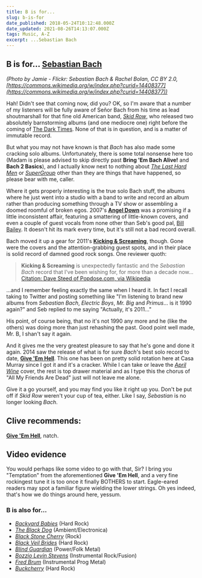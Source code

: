 ```yaml
---
title: B is for...
slug: b-is-for
date_published: 2018-05-24T10:12:48.000Z
date_updated: 2021-08-26T14:13:07.000Z
tags: Music, A-Z
excerpt: ...Sebastian Bach
---
```


## B is for… [Sebastian Bach](http://www.sebastianbach.com/)

*(Photo by Jamie - Flickr: Sebastian Bach & Rachel Bolan, CC BY 2.0, [https://commons.wikimedia.org/w/index.php?curid=14408377](https://commons.wikimedia.org/w/index.php?curid=14408377))*

Hah! Didn't see that coming now, did you? OK, so I'm aware that a number of my listeners will be fully aware of Señor Bach from his time as lead shoutmarshall for that fine old American band, [*Skid Row*](https://en.wikipedia.org/wiki/Skid_Row_(American_band)), who released two absolutely barnstorming albums (and one mediocre one) right before the coming of [The Dark Times](__GHOST_URL__/the-dark-times). None of that is in question, and is a matter of immutable record.

But what you may not have known is that *Bach* has also made some cracking solo albums. Unfortunately, there is some total nonsense here too (Madam is please advised to skip directly past **Bring 'Em Bach Alive!** and **Bach 2 Basics**), and I actually know next to nothing about [*The Last Hard Men*](https://en.wikipedia.org/wiki/The_Last_Hard_Men_(band)) or [*SuperGroup*](https://en.wikipedia.org/wiki/Supergroup_(TV_series)) other than they are things that have happened, so please bear with me, caller.

Where it gets properly interesting is the true solo Bach stuff, the albums where he just went into a studio with a band to write and record an album rather than producing something through a TV show or assembling a doomed roomful of broken egos. 2007's [**Angel Down**](https://en.wikipedia.org/wiki/Angel_Down) was a promising if a little inconsistent affair, featuring a smattering of little-known covers, and even a couple of guest vocals from none other than Seb's good pal, [Bill Bailey](https://en.wikipedia.org/wiki/Axl_Rose). It doesn't hit its mark every time, but it's still not a bad record overall.

Bach moved it up a gear for 2011's [**Kicking & Screaming**](https://en.wikipedia.org/wiki/Kicking_%26_Screaming_(Sebastian_Bach_album)), though. Gone were the covers and the attention-grabbing guest spots, and in their place is solid record of damned good rock songs. One reviewer quoth:

> **Kicking & Screaming** is unexpectedly fantastic and the *Sebastian Bach* record that I've been wishing for, for more than a decade now…
> [Citation: Dave Steed of Popdose.com, via Wikipedia](https://en.wikipedia.org/wiki/Kicking_%26_Screaming_(Sebastian_Bach_album))

…and I remember feeling exactly the same when I heard it. In fact I recall taking to Twitter and posting something like "I'm listening to brand new albums from *Sebastian Bach*, *Electric Boys*, *Mr. Big* and *Primus*… is it 1990 again?" and Seb replied to me saying "Actually, it's 2011…"

His point, of course being, that no it's not 1990 any more and he (like the others) was doing more than just rehashing the past. Good point well made, Mr. B, I shan't say it again.

And it gives me the very greatest pleasure to say that he's gone and done it again. 2014 saw the release of what is for sure *Bach*'s best solo record to date, **[Give 'Em Hell](https://en.wikipedia.org/wiki/Give_%27Em_Hell_(Sebastian_Bach_album))**. This one has been on pretty solid rotation here at Casa Murray since I got it and it's a cracker. While I can take or leave the *[April Wine](https://en.wikipedia.org/wiki/April_Wine)* cover, the rest is top drawer material and as I type this the chorus of "All My Friends Are Dead" just will not leave me alone.

Give it a go yourself, and you may find you like it right up you. Don't be put off if *Skid Row* weren't your cup of tea, either. Like I say, *Sebastian* is no longer looking *Bach*.

## Clive recommends:

[**Give 'Em Hell**](https://smile.amazon.co.uk/Give-Em-Hell-Sebastian-Bach/dp/B00JQ3UX0E/), natch.

## Video evidence

You would perhaps like some video to go with that, Sir? I bring you "Temptation" from the aforementioned **Give 'Em Hell**, and a very fine rockingest tune it is too once it finally BOTHERS to start. Eagle-eared readers may spot a familiar figure wielding the lower strings. Oh yes indeed, that's how we do things around here, yessum.

### B is also for…

- *[Backyard Babies](https://en.wikipedia.org/wiki/Backyard_Babies)* (Hard Rock)
- *[The Black Dog](https://en.wikipedia.org/wiki/The_Black_Dog_(band))* (Ambient/Electronica)
- *[Black Stone Cherry](https://en.wikipedia.org/wiki/Black_Stone_Cherry)* (Rock)
- *[Black Veil Brides](https://en.wikipedia.org/wiki/Black_Veil_Brides)* (Hard Rock)
- *[Blind Guardian](https://en.wikipedia.org/wiki/Blind_Guardian)* (Power/Folk Metal)
- *[Bozzio Levin Stevens](https://en.wikipedia.org/wiki/Bozzio_Levin_Stevens)* (Instrumental Rock/Fusion)
- *[Fred Brum](https://www.metal-archives.com/bands/Fred_Brum/3540370029)* (Instrumental Prog Metal)
- *[Buckcherry](https://en.wikipedia.org/wiki/Buckcherry)* (Hard Rock)
